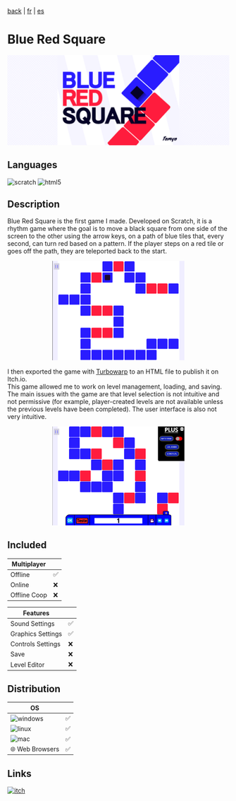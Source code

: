[back](/translation/en/en.md) | [fr](/translation/fr/blue-red-square.md) | [es](/translation/es/blue-red-square.md)

# Blue Red Square

<p align="center">
  <img src="/image/blue-red-square-banner.png" width="600" alt="BRS logo">
</p>

## Languages

<img alt="scratch" src="https://img.shields.io/badge/Scratch-FF6F00?style=for-the-badge&logo=Scratch&logoColor=white"/> <img alt="html5" src="https://img.shields.io/badge/HTML5-E34F26?style=for-the-badge&logo=html5&logoColor=white"/>

## Description
Blue Red Square is the first game I made. Developed on Scratch, it is a rhythm game where the goal is to move a black square from one side of the screen to the other using the arrow keys, on a path of blue tiles that, every second, can turn red based on a pattern. If the player steps on a red tile or goes off the path, they are teleported back to the start.

<p align="center">
  <img src="/image/blue-red-square-level.png" width="300" alt="BRS level">
</p>

I then exported the game with [Turbowarp](https://packager.turbowarp.org/?import_from=https://turbowarp.org) to an HTML file to publish it on Itch.io.  
This game allowed me to work on level management, loading, and saving. The main issues with the game are that level selection is not intuitive and not permissive (for example, player-created levels are not available unless the previous levels have been completed). The user interface is also not very intuitive.

<p align="center">
  <img src="/image/blue-red-square-level-editor.png" width="300" alt="BRS editor">
</p>

## Included

| Multiplayer |  |
|---------------|---------------|
| Offline | ✅ |
| Online | ❌ |
| Offline Coop | ❌ |

| Features | |
|---------------|---------------|
| Sound Settings | ✅ |
| Graphics Settings | ✅ |
| Controls Settings | ❌ |
| Save | ❌ |
| Level Editor | ❌ |

## Distribution

| OS | |
|---------------|---------------|
| <img alt="windows" src="https://img.shields.io/badge/Windows-0078D6?style=for-the-badge&logo=windows&logoColor=white"/> | ✅ |
| <img alt="linux" src="https://img.shields.io/badge/Linux-FCC624?style=for-the-badge&logo=linux&logoColor=black"/> | ✅ |
| <img alt="mac" src="https://img.shields.io/badge/mac%20os-000000?style=for-the-badge&logo=apple&logoColor=white"/> | ✅ |
| 🌐 Web Browsers | ✅ |

## Links

<a target="_blank" href="https://tomyo.itch.io/blue-red-square">
      <img alt="itch" src="https://img.shields.io/badge/Itch.io-FA5C5C?style=for-the-badge&logo=itchdotio&logoColor=white">
</a>
